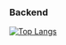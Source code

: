 ### Backend
[![Top Langs](https://github-readme-stats.vercel.app/api/top-langs/?username=anuraghazra&hide=ejs,html&layout=compact)](https://github.com/anuraghazra/github-readme-stats)

